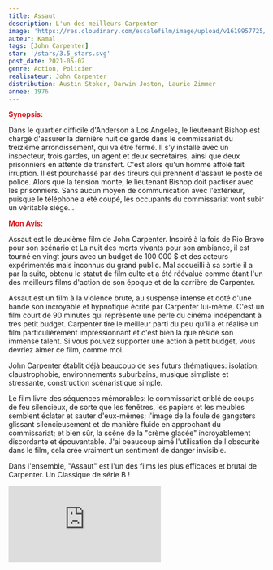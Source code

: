 ```yaml
---
title: Assaut
description: L'un des meilleurs Carpenter
image: 'https://res.cloudinary.com/escalefilm/image/upload/v1619957725/Assault-on-Precinct-13_lsfsqg.jpg'
auteur: Kamal
tags: [John Carpenter]
star: '/stars/3.5_stars.svg'
post_date: 2021-05-02
genre: Action, Policier
realisateur: John Carpenter
distribution: Austin Stoker, Darwin Joston, Laurie Zimmer
annee: 1976
---
```


<span style="color:#db161c">**Synopsis:**</span>

Dans le quartier difficile d'Anderson à Los Angeles, le lieutenant Bishop est chargé d'assurer la dernière nuit de garde dans le commissariat du treizième arrondissement, qui va être fermé. Il s'y installe avec un inspecteur, trois gardes, un agent et deux secrétaires, ainsi que deux prisonniers en attente de transfert. C'est alors qu'un homme affolé fait irruption. Il est pourchassé par des tireurs qui prennent d'assaut le poste de police. Alors que la tension monte, le lieutenant Bishop doit pactiser avec les prisonniers. Sans aucun moyen de communication avec l'extérieur, puisque le téléphone a été coupé, les occupants du commissariat vont subir un véritable siège...

<span style="color:#db161c">**Mon Avis:**</span>

Assaut est le deuxième film de John Carpenter. Inspiré à la fois de Rio Bravo pour son scénario et La nuit des morts vivants pour son ambiance, il est tourné en vingt jours avec un budget de 100 000 $ et des acteurs expérimentés mais inconnus du grand public. Mal accueilli à sa sortie il a par la suite, obtenu le statut de film culte et a été réévalué comme étant l'un des meilleurs films d'action de son époque et de la carrière de Carpenter.

Assaut est un film à la violence brute, au suspense intense et doté d'une bande son incroyable et hypnotique écrite par Carpenter lui-même. C'est un film court de 90 minutes qui représente une perle du cinéma indépendant à très petit budget. Carpenter tire le meilleur parti du peu qu'il a et réalise un film particulièrement impressionnant et c'est bien là que réside son immense talent. Si vous pouvez supporter une action à petit budget, vous devriez aimer ce film, comme moi.

John Carpenter établit déjà beaucoup de ses futurs thématiques: isolation, claustrophobie, environnements suburbains, musique simpliste et stressante, construction scénaristique simple.

Le film livre des séquences mémorables: le commissariat criblé de coups de feu silencieux, de sorte que les fenêtres, les papiers et les meubles semblent éclater et sauter d'eux-mêmes; l'image de la foule de gangsters glissant silencieusement et de manière fluide en approchant du commissariat; et bien sûr, la scène de la "crème glacée" incroyablement discordante et épouvantable. J'ai beaucoup aimé l'utilisation de l'obscurité dans le film, cela crée vraiment un sentiment de danger invisible.

Dans l'ensemble, "Assaut" est l'un des films les plus efficaces et brutal de Carpenter. Un Classique de série B !

<div>
    <iframe src="https://www.youtube.com/embed/Y_n00fjV9wI" title="YouTube video player" frameborder="0" allow="accelerometer; autoplay; clipboard-write; encrypted-media; gyroscope; picture-in-picture" allowfullscreen></iframe>
</div>
